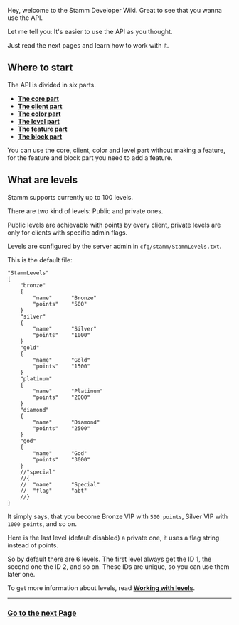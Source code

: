 Hey, welcome to the Stamm Developer Wiki. Great to see that you wanna use the API.
 
Let me tell you: It's easier to use the API as you thought.

Just read the next pages and learn how to work with it.


## Where to start

The API is divided in six parts. 

- [**The core part**](Working-with-Stamm)
- [**The client part**](Working-with-clients)
- [**The color part**](Colors-in-Stamm)
- [**The level part**](Working-with-levels)
- [**The feature part**](Scripting-Features)
- [**The block part**](Scripting-Features#what-are-blocks)

You can use the core, client, color and level part without making a feature,
for the feature and block part you need to add a feature. 


## What are levels

Stamm supports currently up to 100 levels.

There are two kind of levels: Public and private ones. 

Public levels are achievable with points by every client, private levels are only for clients with specific admin flags.

Levels are configured by the server admin in `cfg/stamm/StammLevels.txt`.

This is the default file:

	"StammLevels"
	{
		"bronze"
		{
			"name"      "Bronze"
			"points"    "500"
		}
		"silver"
		{
			"name"      "Silver"
			"points"    "1000"
		}
		"gold"
		{
			"name"      "Gold"
			"points"    "1500"
		}
		"platinum"
		{
			"name"      "Platinum"
			"points"    "2000"
		}
		"diamond"
		{
			"name"      "Diamond"
			"points"    "2500"
		}
		"god"
		{
			"name"      "God"
			"points"    "3000"
		}
		//"special"
		//{
		//  "name"      "Special"
		//  "flag"      "abt"
		//}
	}

It simply says, that you become Bronze VIP with `500 points`, Silver VIP with `1000 points`, and so on.

Here is the last level (default disabled) a private one, it uses a flag string instead of points.

So by default there are 6 levels. The first level always get the ID 1, the second one the ID 2, and so on. These IDs are unique, so you can use them later one.

To get more information about levels, read [**Working with levels**](Working-with-levels).


---------
### [Go to the next Page](Working-with-Stamm)